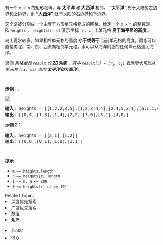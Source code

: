 <p>有一个 <code>m × n</code> 的矩形岛屿，与 <strong>太平洋</strong> 和 <strong>大西洋</strong> 相邻。&nbsp;<strong>“太平洋”&nbsp;</strong>处于大陆的左边界和上边界，而 <strong>“大西洋”</strong> 处于大陆的右边界和下边界。</p>

<p>这个岛被分割成一个由若干方形单元格组成的网格。给定一个 <code>m x n</code> 的整数矩阵&nbsp;<code>heights</code>&nbsp;，&nbsp;<code>heights[r][c]</code>&nbsp;表示坐标 <code>(r, c)</code> 上单元格 <strong>高于海平面的高度</strong> 。</p>

<p>岛上雨水较多，如果相邻单元格的高度 <strong>小于或等于</strong> 当前单元格的高度，雨水可以直接向北、南、东、西流向相邻单元格。水可以从海洋附近的任何单元格流入海洋。</p>

<p>返回 <em>网格坐标 <code>result</code>&nbsp;的 <strong>2D列表</strong> ，其中&nbsp;<code>result[i] = [r<sub>i</sub>, c<sub>i</sub>]</code>&nbsp;表示雨水可以从单元格 <code>(ri, ci)</code> 流向 <strong>太平洋和大西洋</strong></em> 。</p>

<p>&nbsp;</p>

<p><strong>示例 1：</strong></p>

<p><img src="https://assets.leetcode.com/uploads/2021/06/08/waterflow-grid.jpg" /></p>

<pre>
<strong>输入:</strong> heights = [[1,2,2,3,5],[3,2,3,4,4],[2,4,5,3,1],[6,7,1,4,5],[5,1,1,2,4]]
<strong>输出:</strong> [[0,4],[1,3],[1,4],[2,2],[3,0],[3,1],[4,0]]
</pre>

<p><strong>示例 2：</strong></p>

<pre>
<strong>输入:</strong> heights = [[2,1],[1,2]]
<strong>输出:</strong> [[0,0],[0,1],[1,0],[1,1]]
</pre>

<p>&nbsp;</p>

<p><strong>提示：</strong></p>

<ul>
	<li><code>m == heights.length</code></li>
	<li><code>n == heights[r].length</code></li>
	<li><code>1 &lt;= m, n &lt;= 200</code></li>
	<li><code>0 &lt;= heights[r][c] &lt;= 10<sup>5</sup></code></li>
</ul>
<div><div>Related Topics</div><div><li>深度优先搜索</li><li>广度优先搜索</li><li>数组</li><li>矩阵</li></div></div><br><div><li>👍 381</li><li>👎 0</li></div>